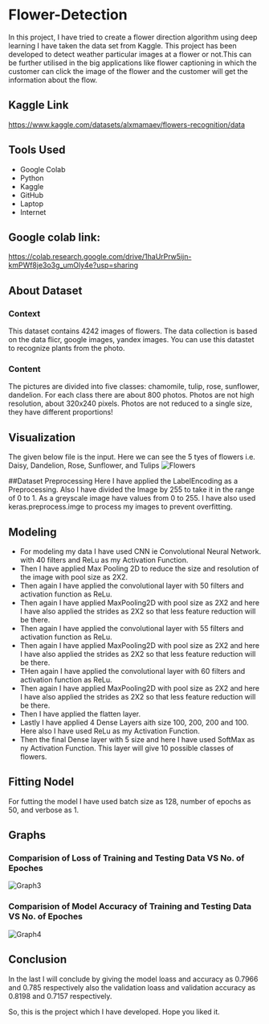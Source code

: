 # Flower-Detection
In this project, I have tried to create a flower direction algorithm using deep learning I have taken the data set from Kaggle. This project has been developed to detect weather particular images at a flower or not.This can be further utilised in the big applications like flower captioning in which the customer can click the image of the flower and the customer will get the information about the flow.
## Kaggle Link
https://www.kaggle.com/datasets/alxmamaev/flowers-recognition/data
## Tools Used
- Google Colab
- Python
- Kaggle
- GitHub
- Laptop
- Internet
## Google colab link:
https://colab.research.google.com/drive/1haUrPrw5ijn-kmPWf8je3o3g_umOly4e?usp=sharing

## About Dataset
### Context
This dataset contains 4242 images of flowers.
The data collection is based on the data flicr, google images, yandex images.
You can use this datastet to recognize plants from the photo.

### Content
The pictures are divided into five classes: chamomile, tulip, rose, sunflower, dandelion.
For each class there are about 800 photos. Photos are not high resolution, about 320x240 pixels. Photos are not reduced to a single size, they have different proportions!

## Visualization
The given below file is the input. Here we can see the 5 tyes of flowers i.e. Daisy, Dandelion, Rose, Sunflower, and Tulips
![Flowers](https://github.com/AbhishekGit23/Flower-Detection/assets/123490715/718ad8e2-03d3-4857-b132-bbc6f4972dc7)

##Dataset Preprocessing 
Here I have applied the LabelEncoding as a Preprocessing. Also I have divided the Image by 255 to take it in the range of 0 to 1. As a greyscale image have values from 0 to 255.
I have also used keras.preprocess.imge to process my images to prevent overfitting.

## Modeling 
- For modeling my data I have used CNN ie Convolutional Neural Network. with 40 filters and ReLu as my Activation Function.
- Then I have applied Max Pooling 2D to reduce the size and resolution of the image with pool size as 2X2.
- Then again I have applied the convolutional layer with 50 filters and activation function as ReLu.
- Then again I have applied MaxPooling2D with pool size as 2X2 and here I have also applied the strides as 2X2 so that less feature reduction will be there.
- Then again I have applied the convolutional layer with 55 filters and activation function as ReLu.
- Then again I have applied MaxPooling2D with pool size as 2X2 and here I have also applied the strides as 2X2 so that less feature reduction will be there.
- THen again I have applied the convolutional layer with 60 filters and activation function as ReLu.
- Then again I have applied MaxPooling2D with pool size as 2X2 and here I have also applied the strides as 2X2 so that less feature reduction will be there.
- Then I have applied the flatten layer.
- Lastly I have applied 4 Dense Layers aith size 100, 200, 200 and 100. Here also I have used ReLu as my Activation Function.
- Then the final Dense layer with 5 size and here I have used SoftMax as ny Activation Function. This layer will give 10 possible classes of flowers.

## Fitting Nodel
For futting the model I have used batch size as 128, number of epochs as 50, and verbose as 1.

## Graphs
### Comparision of Loss of Training and Testing Data VS No. of Epoches
![Graph3](https://github.com/AbhishekGit23/Flower-Detection/assets/123490715/7149a858-3adc-435c-bd71-734ace372dbc)

### Comparision of Model Accuracy of Training and Testing Data VS No. of Epoches
![Graph4](https://github.com/AbhishekGit23/Flower-Detection/assets/123490715/a8077431-e278-4264-8b88-289c20f4a68f)

## Conclusion 
In the last I will conclude by giving the model loass and accuracy as 0.7966 and 0.785 respectively also the validation loass and validation accuracy as 0.8198 and 0.7157 respectively.

So, this is the project which I have developed. Hope you liked it.
